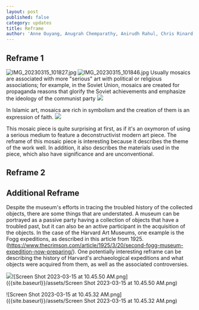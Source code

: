 ```yaml
---
layout: post
published: false
category: updates
title: Reframe
author: 'Anne Ouyang, Anugrah Chemparathy, Anirudh Rahul, Chris Rinard'
---
```

## Reframe 1
![IMG_20230315_101827.jpg]({{site.baseurl}}/assets/IMG_20230315_101827.jpg)
![IMG_20230315_101846.jpg]({{site.baseurl}}/assets/IMG_20230315_101846.jpg)
Usually mosaics are associated with more "serious" art with political or religious associations; for example, in the Soviet Union, mosaics are created for propaganda reasons that glorify the Soviet achievements and emphasize the ideology of the communist party
![]({{site.baseurl}}/https://www.kathmanduandbeyond.com/wp-content/uploads/2019/08/Medical-Centre-Slavutych-Ukraine-1-3.jpg)

In Islamic art, mosaics are rich in symbolism and the creation of them is an expression of faith.
![]({{site.baseurl}}/https://www.mosaicmarble.com/assets/43/20/57/8ebe2e7bcce0eafb9a75d296d5d5170c29e15ce6.jpg)


This mosaic piece is quite surprising at first, as if it's an oxymoron of using a serious medium to feature a deconstructivist modern art piece. The reframe of this mosaic piece is interesting because it describes the theme of the work well. In addition, it also describes the materials used in the piece, which also have significance and are unconventional.


## Reframe 2


## Additional Reframe

Despite the museum's efforts in tracing the troubled history of the collected objects, there are some things that are understated. A museum can be portrayed as a passive party having a collection of objects that have a troubled past, but it can also be an active participant in the acquisition of the objects. In the case of the Harvard Art Museums, one example is the Fogg expeditions, as described in this article from 1925. (https://www.thecrimson.com/article/1925/3/20/second-fogg-museum-expedition-now-preparing/). One potentially interesting reframe can be describing the history of Harvard's archaeological expeditions and what objects were acquired from them, as well as the associated controversies. 

![]({{site.baseurl}}/assets/Screen%20Shot%202023-03-15%20at%2010.45.50%20AM.png)![Screen Shot 2023-03-15 at 10.45.50 AM.png]({{site.baseurl}}/assets/Screen Shot 2023-03-15 at 10.45.50 AM.png)

![Screen Shot 2023-03-15 at 10.45.32 AM.png]({{site.baseurl}}/assets/Screen Shot 2023-03-15 at 10.45.32 AM.png)


